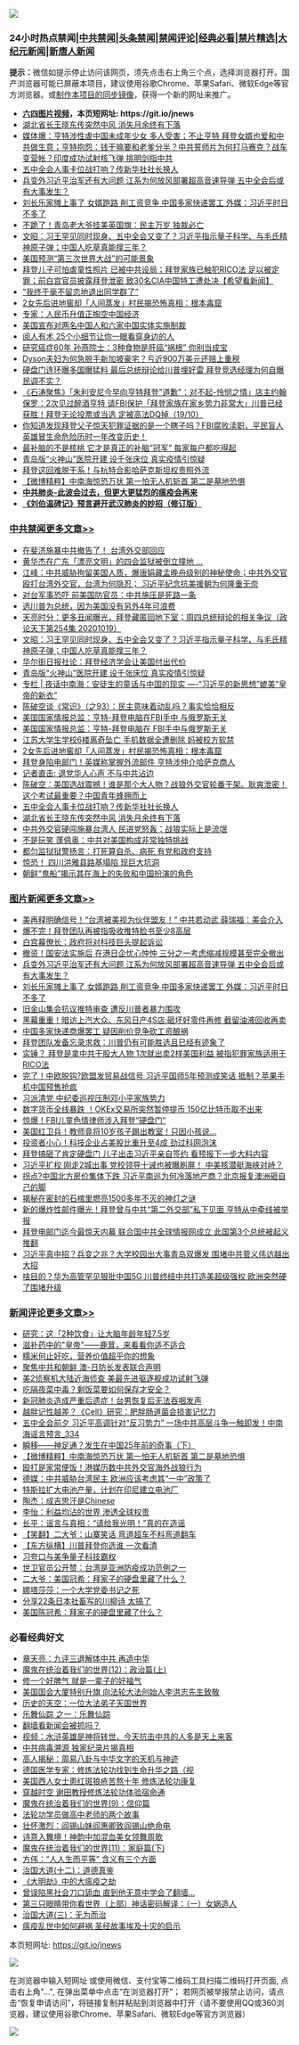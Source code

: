 ![](https://raw.githubusercontent.com/fqnews/bnews/master/64photo/fqnews-qr.jpg)

<div id="tt">
<h3>24小时热点禁闻|<a href="#%E4%B8%AD%E5%85%B1%E7%A6%81%E9%97%BB%E6%9B%B4%E5%A4%9A%E6%96%87%E7%AB%A0">中共禁闻</a>|<a href="#%E5%9B%BE%E7%89%87%E6%96%B0%E9%97%BB%E6%9B%B4%E5%A4%9A%E6%96%87%E7%AB%A0">头条禁闻</a>|<a href="#%E6%96%B0%E9%97%BB%E8%AF%84%E8%AE%BA%E6%9B%B4%E5%A4%9A%E6%96%87%E7%AB%A0">禁闻评论|<a href="#%E5%BF%85%E7%9C%8B%E7%BB%8F%E5%85%B8%E5%A5%BD%E6%96%87">经典必看|<a href="/video.md#%E7%A6%81%E7%89%87%E7%B2%BE%E9%80%89">禁片精选</a>|<a href="https://github.com/fqnews/djy/blob/master/gb/nf1351518.md#1">大纪元新闻</a>|<a href="https://github.com/fqnews/ntdtv/blob/master/gb/prog204.md#1">新唐人新闻</a></h3>
<div><b>提示：</b>微信如提示停止访问该网页，须先点击右上角三个点，选择浏览器打开。国产浏览器可能已屏蔽本项目，建议使用谷歌Chrome、苹果Safari、微软Edge等官方浏览器。或<a href="https://github.com/fqnews/bnews/blob/master/%E5%88%B6%E4%BD%9Cgit%E7%A6%81%E9%97%BB%E9%95%9C%E5%83%8F.md">制作本项目的同步镜像</a>，获得一个新的网址来推广。</div>
<ul>
<li><b><a href="http://d1.bdrive.tk/64.mp4" target="_blank">六四图片视频</a>，本页短网址: https://git.io/jnews</b></li>
<li><a href="/cbnews/20201019/1416529.md">湖北省长王晓东传突然中风 消失月余终有下落</a></li>
<li><a href="/bannedvideo/20201019/1416552.md">媒体爆：亨特涉性虐中国未成年少女 多人受害；不止亨特 拜登女婿也爱和中共做生意；亨特抱怨：钱干嘛要和老爹分半？中共誓师片为何打马赛克？战车变营帐？印度成功试射核飞弹 挑明剑指中共</a></li>
<li><a href="/cbnews/20201019/1416530.md">五中全会人事卡位战打响？传新华社社长换人</a></li>
<li><a href="/topimagenews/20201019/1416583.md">兵变外习近平治军还有大问题 江系为何放风部署超高音速导弹 五中全会后或有大事发生？</a></li>
<li><a href="/topimagenews/20201019/1416519.md">刘长乐家摊上事了 女婿跑路 削工资竞争 中国多家快递罢工 外媒：习近平时日不多了</a></li>
<li><a href="/cnnews/20201020/1416776.md">不跪了！青岛老大爷挂美英国旗：民主万岁 独裁必亡</a></li>
<li><a href="/cbnews/20201020/1416900.md">文昭：习王罕见同时现身、五中全会又变了？习近平指示量子科学、与毛氏精神原子弹；中国人吃草真能撑三年？</a></li>
<li><a href="/cnnews/20201019/1416537.md">美国预测“第三次世界大战”的可能景象</a></li>
<li><a href="/bannedvideo/20201020/1416754.md">拜登儿子可怕虐童性照片 已被中共设局；拜登家族已触犯RICO法 足以被定罪；前白宫官员披露拜登泄密 致30名CIA中国特工遭处决【希望看新闻】</a></li>
<li><a href="/funmedia/20201020/1416888.md">“我终于毫不留恋地退出同学群了”</a></li>
<li><a href="/cbnews/20201020/1416721.md">2女先后进地窖却「人间蒸发」村民揭恐怖真相：根本毒窟</a></li>
<li><a href="/comments/20201020/1416818.md">专家：人民币升值正掏空中国经济</a></li>
<li><a href="/cnnews/20201020/1416984.md">美国宣布对两名中国人和六家中国实体实施制裁</a></li>
<li><a href="/funmedia/20201019/1416544.md">阅人有术 25个小细节让你一眼看穿身边的人</a></li>
<li><a href="/health/20201020/1416889.md">研究癌症60年 孙燕院士：3种食物是肝癌“祸根” 你别当成宝</a></li>
<li><a href="/cnnews/20201020/1416814.md">Dyson夫妇为何急脱手新加坡豪宅？亏近900万美元还赔上重税</a></li>
<li><a href="/cnnews/20201019/1416657.md">硬盘门连环曝多国曝猛料 最后总统辩论给川普埋好雷 拜登竞选经理为何自曝民调不实？</a></li>
<li><a href="/bannedvideo/20201020/1416807.md">《石涛聚焦》「朱利安尼今早向亨特拜登&quot;道歉&quot;：对不起-怜悯之情」店主约翰保罗：2次见过醉酒亨特 请FBI保护「拜登家族在家乡势力非常大」川普已经获胜！拜登无论投票或当选 定被高法DQ掉（19/10）</a></li>
<li><a href="/bannedvideo/20201020/1416765.md">你知道发现拜登父子惊天犯罪证据的是一个瞎子吗？FBI腐败渎职，平民盲人英雄冒生命危险历时一年改变历史！</a></li>
<li><a href="/lifebaike/20201020/1416844.md">最补脑的不是核桃 它才是真正的补脑“冠军” 每家每户都吃得起</a></li>
<li><a href="/cbnews/20201020/1416773.md">青岛版“火神山”医院开建 设千张床位 真实疫情引惊疑</a></li>
<li><a href="/cnnews/20201020/1416915.md">拜登这回难脱干系！与杭特合影哈萨克斯坦权贵照外流</a></li>
<li><a href="/comments/20201020/1416981.md">【微博精粹】中南海惊恐万状 第一怕无人机斩首 第二是墓地恐惧</a></li>
<li><b><a href="/comments/20200211/1275071.md" target="_blank">中共肺炎-此波会过去，但更大更猛烈的瘟疫会再来</a></b></li>
<li><b><a href="/comments/20200207/1272816.md" target="_blank">《刘伯温碑记》预言避开武汉肺炎的妙招（修订版）</a></b></li>
</ul>
</div>

<div class="catlist">
<h3><a href="/cbnews/" target="_blank">中共禁闻</a><span><a href="/cbnews/" target="_blank" rel="nofollow">更多文章>></a></span></h3>
<ul>
<li><a href="/cbnews/20201020/1417110.md" target="_blank">在斐济施暴中共撤告了！ 台湾外交部回应</a></li>
<li><a href="/cbnews/20201020/1417082.md" target="_blank">黄华杰在广东「漂亮文明」的四会监狱被倒立撞地 …</a></li>
<li><a href="/cbnews/20201020/1417024.md" target="_blank">江峰：中共威胁拘留美国人质，爆唐娟藏孟晚舟级别的神秘使命；中共外交官殴打台湾外交官，台湾为何隐忍； 习近平纪念抗美援朝为何隆重无奈</a></li>
<li><a href="/cbnews/20201020/1416994.md" target="_blank">对台军事恐吓 前美国防官员：中共施压是死路一条</a></li>
<li><a href="/cbnews/20201020/1416726.md" target="_blank">选川普为总统，因为美国没有另外4年可浪费</a></li>
<li><a href="/cbnews/20201020/1416951.md" target="_blank">天亮时分：更多丑闻曝光，拜登藏匿回地下室；周四总统辩论的相关争议（政论天下第254集 20201019）</a></li>
<li><a href="/cbnews/20201020/1416900.md" target="_blank">文昭：习王罕见同时现身、五中全会又变了？习近平指示量子科学、与毛氏精神原子弹；中国人吃草真能撑三年？</a></li>
<li><a href="/cbnews/20201020/1416820.md" target="_blank">华尔街日报社论：拜登经济学会让美国付出代价</a></li>
<li><a href="/cbnews/20201020/1416773.md" target="_blank">青岛版“火神山”医院开建 设千张床位 真实疫情引惊疑</a></li>
<li><a href="/cbnews/20201020/1416760.md" target="_blank">专栏 | 夜话中南海：安徒生的童话与中国的现实 &#8212;-“习近平的新思想”媲美“皇帝的新衣”</a></li>
<li><a href="/cbnews/20201020/1416758.md" target="_blank">陈破空谈《常识》（之93）：民主意味着动乱吗？事实恰恰相反</a></li>
<li><a href="/cbnews/20201020/1416753.md" target="_blank">美国国家情报总监：亨特-拜登电脑在FBI手中 与俄罗斯无关</a></li>
<li><a href="/cbnews/20201020/1416747.md" target="_blank">美国国家情报总监：亨特-拜登电脑在 FBI手中与俄罗斯无关</a></li>
<li><a href="/cbnews/20201020/1416743.md" target="_blank">江苏大学生学校6楼离奇坠亡 手机数据全遭删除 妈被校方软禁</a></li>
<li><a href="/cbnews/20201020/1416721.md" target="_blank">2女先后进地窖却「人间蒸发」村民揭恐怖真相：根本毒窟</a></li>
<li><a href="/cbnews/20201020/1416718.md" target="_blank">拜登身陷电邮门！英媒称掌握外流邮件 亨特涉仲介哈萨克商人</a></li>
<li><a href="/cbnews/20201019/1416424.md" target="_blank">记者直击: 退党华人心声 不与中共沾边</a></li>
<li><a href="/cbnews/20201019/1416575.md" target="_blank">陈破空：美国选战震撼！谁是那个大人物？战狼外交官轮番干架。耿爽泄密！这个考试最重要？中国青年蜂拥而上</a></li>
<li><a href="/cbnews/20201019/1416530.md" target="_blank">五中全会人事卡位战打响？传新华社社长换人</a></li>
<li><a href="/cbnews/20201019/1416529.md" target="_blank">湖北省长王晓东传突然中风 消失月余终有下落</a></li>
<li><a href="/cbnews/20201019/1416508.md" target="_blank">中共外交官硬闯施暴台湾人 民进党怒轰：战狼实际上是流氓</a></li>
<li><a href="/cbnews/20201019/1416475.md" target="_blank">不是玩笑 蓬佩奥：中共对美国构成非常独特挑战</a></li>
<li><a href="/cbnews/20201019/1416474.md" target="_blank">都匀监狱狱警扬言：打死算自杀、病死 有党和政府支持</a></li>
<li><a href="/cbnews/20201019/1416446.md" target="_blank">惊恐！ 四川洪雅县路基塌陷 现巨大坑洞</a></li>
<li><a href="/cbnews/20201019/1416433.md" target="_blank">朝鲜“鬼船”揭示其在海上的失败和中国扮演的角色</a></li>

</ul>
</div>
<div class="catlist">
<h3><a href="/topimagenews/" target="_blank">图片新闻</a><span><a href="/topimagenews/" target="_blank" rel="nofollow">更多文章>></a></span></h3>
<ul>
<li><a href="/topimagenews/20201020/1417081.md" target="_blank">美再释明确信号！“台湾被美视为伙伴盟友！” 中共若动武 薛瑞福：美会介入</a></li>
<li><a href="/topimagenews/20201020/1417080.md" target="_blank">爆不完！拜登团队再被指吸收推特脸书至少8高层</a></li>
<li><a href="/topimagenews/20201020/1417055.md" target="_blank">白宫幕僚长：政府将对科技巨头提起诉讼</a></li>
<li><a href="/topimagenews/20201020/1416970.md" target="_blank">撤资！国安法实施后 在港日企忧心忡忡 三分之一考虑缩减规模甚至完全撤出</a></li>
<li><a href="/topimagenews/20201019/1416583.md" target="_blank">兵变外习近平治军还有大问题 江系为何放风部署超高音速导弹 五中全会后或有大事发生？</a></li>
<li><a href="/topimagenews/20201019/1416519.md" target="_blank">刘长乐家摊上事了 女婿跑路 削工资竞争 中国多家快递罢工 外媒：习近平时日不多了</a></li>
<li><a href="/topimagenews/20201019/1416451.md" target="_blank">旧金山集会抗议推特审查 遭反川普者暴力围攻</a></li>
<li><a href="/topimagenews/20201019/1416445.md" target="_blank">黑幕重重！暗访上汽大众、东风日产4S店:砸坏好零件再修 截留油液回收再卖</a></li>
<li><a href="/topimagenews/20201018/1416200.md" target="_blank">中国多家快递商爆罢工 疑因削价竞争砍工资酿祸</a></li>
<li><a href="/topimagenews/20201018/1416181.md" target="_blank">拜登团队发备忘录求救：川普仍有可能胜选且已经有迹象了</a></li>
<li><a href="/topimagenews/20201018/1416174.md" target="_blank">实锤？ 拜登是拿中共干股大人物 1次就出卖2样美国利益 被指犯罪家族适用于RICO法</a></li>
<li><a href="/topimagenews/20201018/1416121.md" target="_blank">完了！中欧脱钩?欧盟发贸易战信号 习近平国师5年预测成笑话 抵制？苹果手机中国预售抢疯</a></li>
<li><a href="/topimagenews/20201018/1416089.md" target="_blank">习派清党 中纪委巡视压制邓小平家族势力</a></li>
<li><a href="/topimagenews/20201018/1416015.md" target="_blank">数字货币全线暴跌 ！OKEx交易所突然暂停提币 150亿比特币取不出来</a></li>
<li><a href="/topimagenews/20201018/1415934.md" target="_blank">惊爆！FBI儿童色情律师涉入拜登“硬盘门”</a></li>
<li><a href="/topimagenews/20201018/1415856.md" target="_blank">美国红卫兵！教师竟将10岁孩子踢出教室！只因小孩说&#8230;</a></li>
<li><a href="/topimagenews/20201018/1415815.md" target="_blank">投资者小心！科技企业占美股比重升至4成 劲过科网泡沫</a></li>
<li><a href="/topimagenews/20201018/1415789.md" target="_blank">拜登搞砸了肯定硬盘门 儿子出击习近平亲自签约 看预报下一步大料内容</a></li>
<li><a href="/topimagenews/20201017/1415742.md" target="_blank">习近平扩权 刚走2城出事 党校领导十诫也被曝刷屏！ 中美核潜艇海峡对峙？</a></li>
<li><a href="/topimagenews/20201017/1415695.md" target="_blank">拐点?中国北方房价集体下跌 习近平南巡为何冷落地产商？北京报复澳洲砸自己的脚</a></li>
<li><a href="/topimagenews/20201017/1415593.md" target="_blank">揭秘在密封的石棺里燃亮1500多年不灭的神灯之谜</a></li>
<li><a href="/topimagenews/20201017/1415561.md" target="_blank">新的爆炸性邮件曝光！拜登曾与中共“第二外交部”私下见面 亨特从中牵线被举报</a></li>
<li><a href="/topimagenews/20201016/1415161.md" target="_blank">拜登电邮门迄今最惊天内幕 联合国中共全球情报网成立 此国第3个总统被起义推翻</a></li>
<li><a href="/topimagenews/20201016/1415116.md" target="_blank">习近平真中招？兵变之兆？大学校园出大事青岛双爆发 围堵中共菅义伟访越出大招</a></li>
<li><a href="/topimagenews/20201016/1415043.md" target="_blank">啥目的？华为高管罕见狠批中国5G 川普终结中共打造美超级强权 欧洲突然硬了围堵升级</a></li>

</ul>
</div>
<div class="catlist">
<h3><a href="/comments/" target="_blank">新闻评论</a><span><a href="/comments/" target="_blank" rel="nofollow">更多文章>></a></span></h3>
<ul>
<li><a href="/comments/20201020/1417090.md" target="_blank">研究：这「2种饮食」让大脑年龄年轻7.5岁</a></li>
<li><a href="/comments/20201020/1417089.md" target="_blank">滋补药中的&quot;皇帝&quot;——鹿茸，来看看你适不适合</a></li>
<li><a href="/comments/20201020/1417088.md" target="_blank">糯米何止好吃，营养价值超乎你的想象</a></li>
<li><a href="/comments/20201020/1417074.md" target="_blank">聚焦中共和朝鲜 澳-日防长发表联合声明</a></li>
<li><a href="/comments/20201020/1417073.md" target="_blank">美2侦察机大陆近海侦查 美最先进驱逐舰成功试射飞弹</a></li>
<li><a href="/comments/20201020/1417072.md" target="_blank">吃隔夜菜中毒？剩饭菜要如何保存才安全？</a></li>
<li><a href="/comments/20201020/1417061.md" target="_blank">新冠肺炎造成严重后遗症！台男恢复后无法吞咽发声</a></li>
<li><a href="/comments/20201020/1417060.md" target="_blank">越胖记性越差？《Cell》研究：肥胖肠道菌会损害记忆力</a></li>
<li><a href="/comments/20201020/1417037.md" target="_blank">五中全会前夕 习近平高调针对“反习势力” 一场中共高层斗争一触即发！中南海谣言预言_334</a></li>
<li><a href="/comments/20201020/1417035.md" target="_blank">瞬移——神足通？发生在中国25年前的奇事（下）</a></li>
<li><a href="/comments/20201020/1416981.md" target="_blank">【微博精粹】中南海惊恐万状 第一怕无人机斩首 第二是墓地恐惧</a></li>
<li><a href="/comments/20201020/1416963.md" target="_blank">殴打是家常便饭！港媒历数中共外交官海外战狼行为</a></li>
<li><a href="/comments/20201020/1416962.md" target="_blank">德媒：中共威胁台湾民主 欧洲应该考虑其“一中”政策了</a></li>
<li><a href="/comments/20201020/1416961.md" target="_blank">特斯拉扩大电池产量，计划在印尼建立电池厂</a></li>
<li><a href="/comments/20201020/1416944.md" target="_blank">陶杰：成吉思汗是Chinese</a></li>
<li><a href="/comments/20201020/1416943.md" target="_blank">李怡：利益均沾的世界 渗透全球权贵</a></li>
<li><a href="/comments/20201020/1416942.md" target="_blank">长平：谣言与真相：“请给我光明！”真的在造谣</a></li>
<li><a href="/comments/20201020/1416941.md" target="_blank">【笑翻】二大爷：山寨笑话 弯道超车不料弯道翻车</a></li>
<li><a href="/comments/20201020/1416933.md" target="_blank">【东方纵横】川普拜登你选谁 一次看清</a></li>
<li><a href="/comments/20201020/1416932.md" target="_blank">习夸口与美争量子科技霸权</a></li>
<li><a href="/comments/20201020/1416924.md" target="_blank">世卫官员公开赞：台湾是亚洲防疫成功范例之一</a></li>
<li><a href="/comments/20201020/1416914.md" target="_blank">二大爷：美国冠希：拜家子的硬盘里藏了什么？</a></li>
<li><a href="/comments/20201020/1416905.md" target="_blank">娜塔莎莎：一个大学党委书记之死</a></li>
<li><a href="/comments/20201020/1416904.md" target="_blank">分享22条日本社畜写的川柳诗 太搞了</a></li>
<li><a href="/comments/20201020/1416901.md" target="_blank">美国陈冠希：拜家子的硬盘里藏了什么？</a></li>

</ul>
</div>

<div class="catlist">
<h3>必看经典好文</h3>
<ul>
<li><a href="/comments/20131119/1029445.md" target="_blank">章天亮：九评三退解体中共 再造中华</a></li>
<li><a href="/topimagenews/20180601/951286.md" target="_blank">魔鬼在统治着我们的世界(12)：政治篇(上)</a></li>
<li><a href="/funmedia/20200713/1359909.md" target="_blank">修一个好脾气 就是一辈子的好福气</a></li>
<li><a href="/comments/20200516/1329276.md" target="_blank">美国国会大厦特别升旗 向法轮大法创始人李洪志先生致敬</a></li>
<li><a href="/tculture/20121025/73067.md" target="_blank">历史的天空：一位大法弟子天国世界</a></li>
<li><a href="/tculture/20170710/789533.md" target="_blank">乐舞仙踪 之一：乐舞仙踪</a></li>
<li><a href="/fanqiang/20200616/1345793.md" target="_blank">翻墙看新闻会被抓吗？</a></li>
<li><a href="/comments/20200623/1273653.md" target="_blank">视频：水浒英雄是神将转世，今天抗击中共的人多是天上来客</a></li>
<li><a href="/ccpdope/20200412/1311165.md" target="_blank">中共病毒溯源 独家纪录片揭真相</a></li>
<li><a href="/aomi/history/20170924/831575.md" target="_blank">高人揭秘：周易八卦与中华文字的天机与神迹</a></li>
<li><a href="/comments/20200607/783186.md" target="_blank">德国医学专家：修炼法轮功找到生命升华之路（视</a></li>
<li><a href="/comments/20190126/1070164.md" target="_blank">美国西人女士患红斑狼疮苦熬十年 修炼法轮功康复</a></li>
<li><a href="/comments/20200511/1322384.md" target="_blank">穿越时空 谢田教授修炼法轮功体验宿命通</a></li>
<li><a href="/topimagenews/20180529/949649.md" target="_blank">魔鬼在统治着我们的世界(9)：信仰篇</a></li>
<li><a href="/comments/20200629/1352533.md" target="_blank">法轮功学员做高中老师的两个故事</a></li>
<li><a href="/cbnews/20200727/1366904.md" target="_blank">壮怀激烈：阎锡山妹阎惠卿致阎锡山绝命电</a></li>
<li><a href="/topimagenews/20170208/656009.md" target="_blank">诗意入舞境！神韵中加混血美女领舞周歌</a></li>
<li><a href="/topimagenews/20180530/950691.md" target="_blank">魔鬼在统治着我们的世界(11)：家庭篇(下)</a></li>
<li><a href="/comments/20200720/1363377.md" target="_blank">方伟：“人人生而平等” 含义有三个方面</a></li>
<li><a href="/cbnews/20180318/916241.md" target="_blank">治国大道(十二)：道德真鉴</a></li>
<li><a href="/comments/20200203/1269785.md" target="_blank">《大明劫》中的大瘟疫之劫</a></li>
<li><a href="/topimagenews/20200928/1404412.md" target="_blank">曾误陷黑社会刀口舔血 直到他无意中学会了翻墙&#8230;</a></li>
<li><a href="/comments/20200426/1319648.md" target="_blank">第三只眼睛带你看世界（上部）神话密码解译：（一）女娲造人</a></li>
<li><a href="/cbnews/20180309/912114.md" target="_blank">治国大道(三)：无为而治</a></li>
<li><a href="/comments/20200618/1346823.md" target="_blank">瘟疫乱世中如何避祸 圣经故事埃及十灾的启示</a></li>

</ul>
</div>

本页短网址: https://git.io/jnews

![](https://raw.githubusercontent.com/fqnews/bnews/master/64photo/fqnews-qr.jpg)

在浏览器中输入短网址 或使用微信、支付宝等二维码工具扫描二维码打开页面, 点击右上角"...", 在弹出菜单中点击“在浏览器打开”； 若网页被举报禁止访问，请点击“恢复申请访问”，将链接复制并粘贴到浏览器中打开（请不要使用QQ或360浏览器，建议使用谷歌Chrome、苹果Safari、微软Edge等官方浏览器）

![](https://raw.githubusercontent.com/fqnews/bnews/master/64photo/wx.jpg)